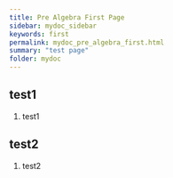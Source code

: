 ```yaml
---
title: Pre Algebra First Page
sidebar: mydoc_sidebar
keywords: first
permalink: mydoc_pre_algebra_first.html
summary: "test page"
folder: mydoc
---
```


## test1

1. test1

## test2

1. test2